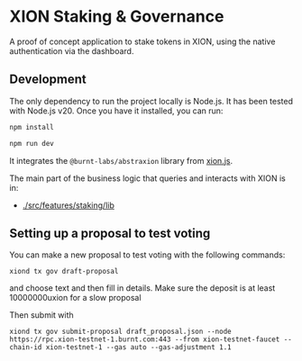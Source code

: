 # XION Staking & Governance

A proof of concept application to stake tokens in XION, using the native
authentication via the dashboard.

## Development

The only dependency to run the project locally is Node.js. It has been tested
with Node.js v20. Once you have it installed, you can run:

```bash
npm install

npm run dev
```

It integrates the `@burnt-labs/abstraxion` library from
[xion.js](https://github.com/burnt-labs/xion.js).

The main part of the business logic that queries and interacts with XION
is in:

- [./src/features/staking/lib](./src/features/staking/lib)


## Setting up a proposal to test voting
You can make a new proposal to test voting with the following commands:

`xiond tx gov draft-proposal`


and choose text and then fill in details. Make sure the deposit is at least 10000000uxion for a slow proposal

Then submit with

`xiond tx gov submit-proposal draft_proposal.json --node https://rpc.xion-testnet-1.burnt.com:443 --from xion-testnet-faucet --chain-id xion-testnet-1 --gas auto --gas-adjustment 1.1`
